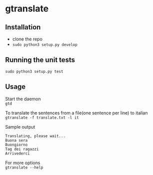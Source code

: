 # gtranslate

## Installation
* clone the repo
* `sudo python3 setup.py develop`

## Running the unit tests
`sudo python3 setup.py test`

## Usage
Start the daemon  
`gtd`  
  
To translate the sentences from a file(one sentence per line) to italian  
`gtranslate -f translate.txt -l it`  
  
Sample output  
```
Translating, please wait...
Buona sera
Buongiorno
Tag dei ragazzi
Arrivederci
```  
  
For more options  
`gtranslate --help`
